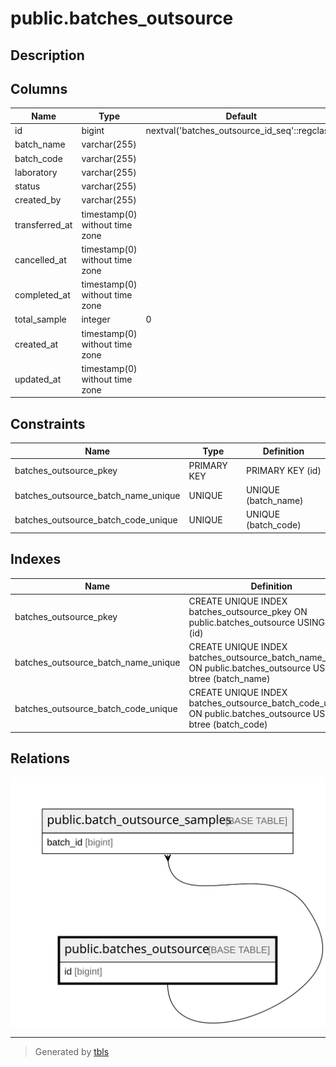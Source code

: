 # public.batches_outsource

## Description

## Columns

| Name           | Type                           | Default                                       | Nullable | Children                                                            |
| -------------- | ------------------------------ | --------------------------------------------- | -------- | ------------------------------------------------------------------- |
| id             | bigint                         | nextval('batches_outsource_id_seq'::regclass) | false    | [public.batch_outsource_samples](public.batch_outsource_samples.md) |
| batch_name     | varchar(255)                   |                                               | false    |                                                                     |
| batch_code     | varchar(255)                   |                                               | false    |                                                                     |
| laboratory     | varchar(255)                   |                                               | false    |                                                                     |
| status         | varchar(255)                   |                                               | false    |                                                                     |
| created_by     | varchar(255)                   |                                               | false    |                                                                     |
| transferred_at | timestamp(0) without time zone |                                               | true     |                                                                     |
| cancelled_at   | timestamp(0) without time zone |                                               | true     |                                                                     |
| completed_at   | timestamp(0) without time zone |                                               | true     |                                                                     |
| total_sample   | integer                        | 0                                             | false    |                                                                     |
| created_at     | timestamp(0) without time zone |                                               | true     |                                                                     |
| updated_at     | timestamp(0) without time zone |                                               | true     |                                                                     |

## Constraints

| Name                                | Type        | Definition          |
| ----------------------------------- | ----------- | ------------------- |
| batches_outsource_pkey              | PRIMARY KEY | PRIMARY KEY (id)    |
| batches_outsource_batch_name_unique | UNIQUE      | UNIQUE (batch_name) |
| batches_outsource_batch_code_unique | UNIQUE      | UNIQUE (batch_code) |

## Indexes

| Name                                | Definition                                                                                                   |
| ----------------------------------- | ------------------------------------------------------------------------------------------------------------ |
| batches_outsource_pkey              | CREATE UNIQUE INDEX batches_outsource_pkey ON public.batches_outsource USING btree (id)                      |
| batches_outsource_batch_name_unique | CREATE UNIQUE INDEX batches_outsource_batch_name_unique ON public.batches_outsource USING btree (batch_name) |
| batches_outsource_batch_code_unique | CREATE UNIQUE INDEX batches_outsource_batch_code_unique ON public.batches_outsource USING btree (batch_code) |

## Relations

![er](public.batches_outsource.svg)

---

> Generated by [tbls](https://github.com/k1LoW/tbls)
